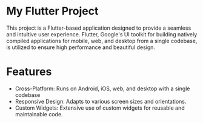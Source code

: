 # My Flutter Project
This project is a Flutter-based application designed to provide a seamless and intuitive user experience. Flutter, Google's UI toolkit for building natively compiled applications for mobile, web, and desktop from a single codebase, is utilized to ensure high performance and beautiful design.

# Features
- Cross-Platform: Runs on Android, iOS, web, and desktop with a single codebase
- Responsive Design: Adapts to various screen sizes and orientations.
- Custom Widgets: Extensive use of custom widgets for reusable and maintainable code.




